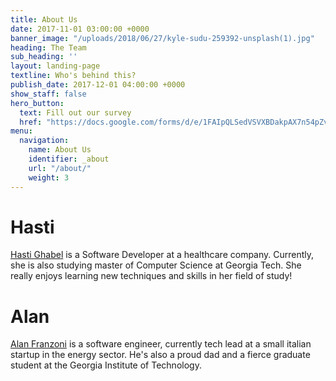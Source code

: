 ```yaml
---
title: About Us
date: 2017-11-01 03:00:00 +0000
banner_image: "/uploads/2018/06/27/kyle-sudu-259392-unsplash(1).jpg"
heading: The Team
sub_heading: ''
layout: landing-page
textline: Who's behind this?
publish_date: 2017-12-01 04:00:00 +0000
show_staff: false
hero_button:
  text: Fill out our survey
  href: "https://docs.google.com/forms/d/e/1FAIpQLSedVSVXBDakpAX7n54pZv7BBzj47tTLNg_I02Yp1fUlTxr9yw/viewform?usp=sf_link"
menu:
  navigation:
    name: About Us
    identifier: _about
    url: "/about/"
    weight: 3
---
```

# Hasti
[Hasti Ghabel](https://www.linkedin.com/in/hasti-ghabel-9687aa27) is a Software Developer at a healthcare company. Currently, she is also studying master of Computer Science at Georgia Tech. She really enjoys learning new techniques and skills in her field of study!


# Alan
[Alan Franzoni](https://www.linkedin.com/in/alanfranzoni/) is a software engineer, currently tech lead at a small italian startup in the energy sector. He's also a proud dad and a fierce graduate student at the Georgia Institute of Technology.
